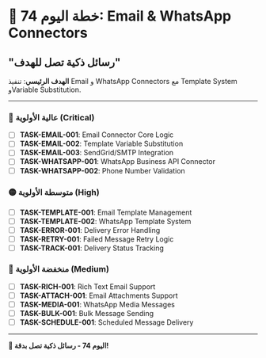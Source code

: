 # 🚀 خطة اليوم 74: Email & WhatsApp Connectors
## "رسائل ذكية تصل للهدف"

**الهدف الرئيسي**: تنفيذ Email و WhatsApp Connectors مع Template System وVariable Substitution.

---

### 🔴 عالية الأولوية (Critical)
- [ ] **TASK-EMAIL-001**: Email Connector Core Logic
- [ ] **TASK-EMAIL-002**: Template Variable Substitution
- [ ] **TASK-EMAIL-003**: SendGrid/SMTP Integration
- [ ] **TASK-WHATSAPP-001**: WhatsApp Business API Connector
- [ ] **TASK-WHATSAPP-002**: Phone Number Validation

### 🟡 متوسطة الأولوية (High)
- [ ] **TASK-TEMPLATE-001**: Email Template Management
- [ ] **TASK-TEMPLATE-002**: WhatsApp Template System
- [ ] **TASK-ERROR-001**: Delivery Error Handling
- [ ] **TASK-RETRY-001**: Failed Message Retry Logic
- [ ] **TASK-TRACK-001**: Delivery Status Tracking

### 🔵 منخفضة الأولوية (Medium)
- [ ] **TASK-RICH-001**: Rich Text Email Support
- [ ] **TASK-ATTACH-001**: Email Attachments Support
- [ ] **TASK-MEDIA-001**: WhatsApp Media Messages
- [ ] **TASK-BULK-001**: Bulk Message Sending
- [ ] **TASK-SCHEDULE-001**: Scheduled Message Delivery

---

**📧 اليوم 74 - رسائل ذكية تصل بدقة!**